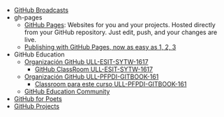 * [GitHub Broadcasts](https://github.com/blog/broadcasts)
* gh-pages
   - [GitHub Pages](https://pages.github.com/): Websites for you and your projects. Hosted directly from your GitHub repository. Just edit, push, and your changes are live.
   - [Publishing with GitHub Pages, now as easy as 1, 2, 3](https://github.com/blog/2289-publishing-with-github-pages-now-as-easy-as-1-2-3)
* GitHub Education
  * [Organización GitHub ULL-ESIT-SYTW-1617](https://github.com/ULL-ESIT-SYTW-1617)
    * [GitHub ClassRoom ULL-ESIT-SYTW-1617](https://classroom.github.com/classrooms/19915164-ull-esit-sytw-1617)
  * [Organización GitHub ULL-PFPDI-GITBOOK-161](https://github.com/orgs/ULL-PFPDI-GITBOOK-1617)
    * [Classroom para este curso ULL-PFPDI-GITBOOK-161](https://classroom.github.com/classrooms/24248551-ull-pfpdi-gitbook-1617)
  * [GitHub Education Community](https://education.github.community/)
* [GitHub for Poets](poets/README.md)
* [GitHub Projects](projects/README.md)
